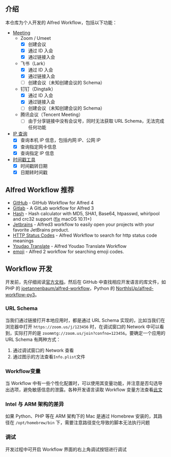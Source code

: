 ## 介绍
本仓库为个人开发的 Alfred Workflow，包括以下功能：
- [Meeting](https://github.com/palemoky/alfred-workflow/tree/master/meeting) 
  - Zoom / Umeet 
    - [x] 创建会议
    - [x] 通过 ID 入会
    - [x] 通过链接入会
  - 飞书（Lark）
    - [x] 通过 ID 入会
    - [x] 通过链接入会
    - [ ] 创建会议（未知创建会议的 Schema）
  - 钉钉（Dingtalk）
    - [x] 通过 ID 入会
    - [x] 通过链接入会
    - [ ] 创建会议（未知创建会议的 Schema）
  - 腾讯会议（Tencent Meeting）
    - [ ] 由于分享链接中没有会议号，同时无法获取 URL Schema，无法完成任何功能
- [IP 查询](https://github.com/palemoky/alfred-workflow/tree/master/ip-tools)
  - [x] 查询本机 IP 信息，包括内网 IP、公网 IP
  - [x] 查询指定网卡信息
  - [x] 查询指定 IP 信息
- [时间戳工具](https://github.com/palemoky/alfred-workflow/tree/master/timestamp)
  - [x] 时间戳转日期
  - [x] 日期转时间戳

## Alfred Workflow 推荐
- [GitHub](https://github.com/gharlan/alfred-github-workflow) - GitHub Workflow for Alfred 4
- [Gitlab](https://github.com/lukewaite/alfred-gitlab) - A GitLab workflow for Alfred 3
- [Hash](https://github.com/BigLuck/alfred2-hash) - Hash calculator with MD5, SHA1, Base64, htpasswd, whirlpool and crc32 support ([fix](https://github.com/bigluck/alfred2-hash/pull/8/files) macOS 10.11+)
- [Jetbrains](https://github.com/bchatard/alfred-jetbrains) - Alfred3 workflow to easily open your projects with your favorite JetBrains product.
- [HTTP Status Codes](https://github.com/UpSync-Dev/alfred-http-status-codes) - Alfred Workflow to search for http status code meanings
- [Youdao Translate](https://github.com/wensonsmith/YoudaoTranslate) - Alfred Youdao Translate Workflow
- [emoji](https://github.com/carlosgaldino/alfred-emoji-workflow) - Alfred 2 workflow for searching emoji codes.

## Workflow 开发
开发前，先仔细阅读[官方文档](https://www.alfredapp.com/help/workflows/)，然后在 GitHub 中查找相应开发语言的库文件，如 PHP 的 [joetannenbaum/alfred-workflow](https://github.com/joetannenbaum/alfred-workflow)，Python 的 [NorthIsUp/alfred-workflow-py3](https://github.com/NorthIsUp/alfred-workflow-py3)。

### URL Schema
当我们通过链接打开本地应用时，都是通过 URL Schema 实现的，比如当我们在浏览器中打开 `https://zoom.us/j/123456` 时，在调试窗口的 Network 中可以看到，实际打开的是 `zoommtg://zoom.us/join?confno=123456`。要确定一个应用的 URL Schema 有两种方式：
1. 通过调试窗口的 Network 查看
2. 通过图示的方法查看`Info.plist`文件
![]()
![]()

### Workflow变量
当 Workflow 中有一些个性化配置时，可以使用其变量功能，并注意是否勾选导出选项，避免敏感信息的泄露。各种开发语言读取 Workflow 变量方法查看[此文](https://www.deanishe.net/post/2018/10/workflow/environment-variables-in-alfred/)

### Intel 与 ARM 架构的差异
如果 Python、PHP 等在 ARM 架构下的 Mac 是通过 Homebrew 安装的，其路径在 `/opt/homebrew/bin` 下，需要注意路径变化导致的脚本无法执行问题

### 调试
开发过程中可开启 Workflow 界面的右上角调试按钮进行调试